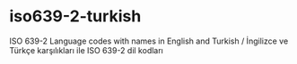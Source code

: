 # iso639-2-turkish
ISO 639-2 Language codes with names in English and Turkish / İngilizce ve Türkçe karşılıkları ile ISO 639-2 dil kodları

